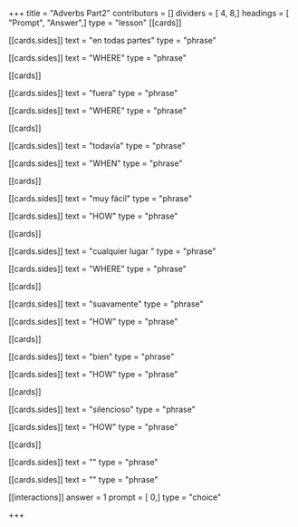 +++
title = "Adverbs Part2"
contributors = []
dividers = [ 4, 8,]
headings = [ "Prompt", "Answer",]
type = "lesson"
[[cards]]

[[cards.sides]]
text = "en todas partes"
type = "phrase"

[[cards.sides]]
text = "WHERE"
type = "phrase"

[[cards]]

[[cards.sides]]
text = "fuera"
type = "phrase"

[[cards.sides]]
text = "WHERE"
type = "phrase"

[[cards]]

[[cards.sides]]
text = "todavía"
type = "phrase"

[[cards.sides]]
text = "WHEN"
type = "phrase"

[[cards]]

[[cards.sides]]
text = "muy fácil"
type = "phrase"

[[cards.sides]]
text = "HOW"
type = "phrase"

[[cards]]

[[cards.sides]]
text = "cualquier lugar "
type = "phrase"

[[cards.sides]]
text = "WHERE"
type = "phrase"

[[cards]]

[[cards.sides]]
text = "suavamente"
type = "phrase"

[[cards.sides]]
text = "HOW"
type = "phrase"

[[cards]]

[[cards.sides]]
text = "bien"
type = "phrase"

[[cards.sides]]
text = "HOW"
type = "phrase"

[[cards]]

[[cards.sides]]
text = "silencioso"
type = "phrase"

[[cards.sides]]
text = "HOW"
type = "phrase"

[[cards]]

[[cards.sides]]
text = ""
type = "phrase"

[[cards.sides]]
text = ""
type = "phrase"

[[interactions]]
answer = 1
prompt = [ 0,]
type = "choice"

+++
